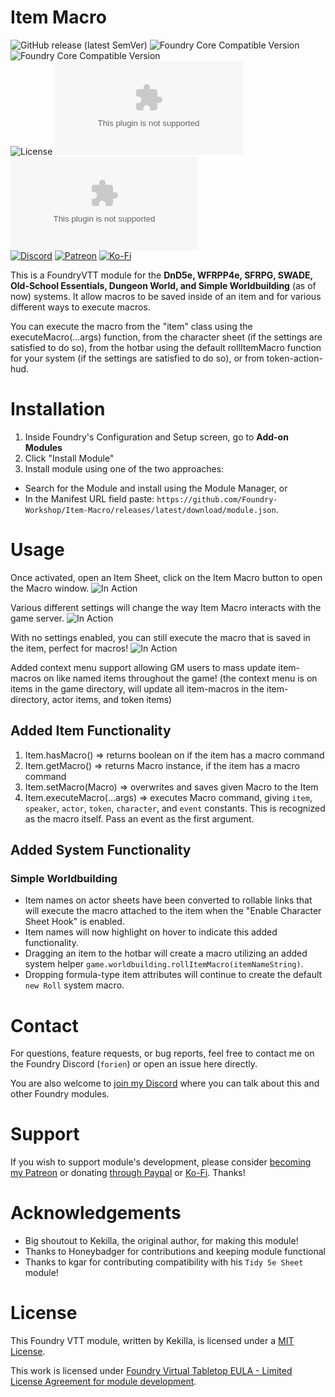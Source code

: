# Item Macro
![GitHub release (latest SemVer)](https://img.shields.io/github/v/release/Foundry-Workshop/Item-Macro?style=for-the-badge) ![Foundry Core Compatible Version](https://img.shields.io/badge/dynamic/json.svg?url=https%3A%2F%2Fraw.githubusercontent.com%2FFoundry-Workshop%2FItem-Macro%2Fmaster%2Fmodule.json&label=Foundry%20Min%20Version&query=$.compatibility.minimum&colorB=orange&style=for-the-badge) ![Foundry Core Compatible Version](https://img.shields.io/badge/dynamic/json.svg?url=https%3A%2F%2Fraw.githubusercontent.com%2FFoundry-Workshop%2FItem-Macro%2Fmaster%2Fmodule.json&label=Foundry%20Verified&query=$.compatibility.verified&colorB=orange&style=for-the-badge)  
![License](https://img.shields.io/github/license/Foundry-Workshop/Item-Macro?style=for-the-badge) ![GitHub Releases](https://img.shields.io/github/downloads/Foundry-Workshop/Item-Macro/latest/module.zip?style=for-the-badge) ![GitHub All Releases](https://img.shields.io/github/downloads/Foundry-Workshop/Item-Macro/module.zip?style=for-the-badge&label=Downloads+total)  
[![Discord](https://img.shields.io/badge/Discord-%235865F2.svg?style=for-the-badge&logo=discord&logoColor=white&link=https%3A%2F%2Fdiscord.gg%2FXkTFv8DRDc)](https://discord.gg/XkTFv8DRDc)
[![Patreon](https://img.shields.io/badge/Patreon-F96854?style=for-the-badge&logo=patreon&logoColor=white)](https://www.patreon.com/foundryworkshop)
[![Ko-Fi](https://img.shields.io/badge/Ko--fi-F16061?style=for-the-badge&logo=ko-fi&logoColor=white)](https://ko-fi.com/forien)

This is a FoundryVTT module for the **DnD5e, WFRPP4e, SFRPG, SWADE, Old-School Essentials, Dungeon World, and Simple Worldbuilding** (as of now) systems. It allow macros to be saved inside of an item and for various different ways to execute macros.  

You can execute the macro from the "item" class using the executeMacro(...args) function, from the character sheet (if the settings are satisfied to do so), from the hotbar using the default rollItemMacro function for your system (if the settings are satisfied to do so), or from token-action-hud.

# Installation

1. Inside Foundry's Configuration and Setup screen, go to **Add-on Modules**
2. Click "Install Module"
3. Install module using one of the two approaches:
  - Search for the Module and install using the Module Manager, or
  - In the Manifest URL field paste: `https://github.com/Foundry-Workshop/Item-Macro/releases/latest/download/module.json`.

# Usage

Once activated, open an Item Sheet, click on the Item Macro button to open the Macro window.
![In Action](https://i.gyazo.com/a973845c112317bbef57691cfc657cb0.gif)

Various different settings will change the way Item Macro interacts with the game server.
![In Action](https://i.gyazo.com/34c41d778628a1b35adf11e0810e080c.png)

With no settings enabled, you can still execute the macro that is saved in the item, perfect for macros!
![In Action](https://i.gyazo.com/26ab88645e554ac5b7522a4e8b926e3c.gif)

Added context menu support allowing GM users to mass update item-macros on like named items throughout the game!
(the context menu is on items in the game directory, will update all item-macros in the item-directory, actor items, and token items)

## Added Item Functionality

1. Item.hasMacro() => returns boolean on if the item has a macro command
2. Item.getMacro() => returns Macro instance, if the item has a macro command
3. Item.setMacro(Macro) => overwrites and saves given Macro to the Item
4. Item.executeMacro(...args) => executes Macro command, giving `item`, `speaker`, `actor`, `token`, `character`, and `event` constants. This is recognized as the macro itself. Pass an event as the first argument.

## Added System Functionality

### Simple Worldbuilding

* Item names on actor sheets have been converted to rollable links that will execute the macro attached to the item when the "Enable Character Sheet Hook" is enabled.
* Item names will now highlight on hover to indicate this added functionality.
* Dragging an item to the hotbar will create a macro utilizing an added system helper `game.worldbuilding.rollItemMacro(itemNameString)`.
* Dropping formula-type item attributes will continue to create the default `new Roll` system macro.

# Contact

For questions, feature requests, or bug reports, feel free to contact me on the Foundry Discord (`forien`) or open an issue here directly.

You are also welcome to [join my Discord](https://discord.gg/XkTFv8DRDc) where you can talk about this and other Foundry modules.

# Support

If you wish to support module's development, please consider [becoming my Patreon](https://www.patreon.com/foundryworkshop) or donating [through Paypal](https://www.paypal.com/cgi-bin/webscr?cmd=_s-xclick&hosted_button_id=6P2RRX7HVEMV2&source=url) or [Ko-Fi](https://ko-fi.com/forien). Thanks!

# Acknowledgements
* Big shoutout to Kekilla, the original author, for making this module!
* Thanks to Honeybadger for contributions and keeping module functional
* Thanks to kgar for contributing compatibility with his `Tidy 5e Sheet` module!

# License

This Foundry VTT module, written by Kekilla, is licensed under a [MIT License](https://github.com/Kekilla0/Item-Macro/blob/main/LICENSE).

This work is licensed under [Foundry Virtual Tabletop EULA - Limited License Agreement for module development](https://foundryvtt.com/article/license/).
